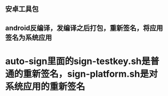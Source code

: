 安卓工具包
-----------

## android反编译，发编译之后打包，重新签名，将应用签名为系统应用
# auto-sign里面的sign-testkey.sh是普通的重新签名，sign-platform.sh是对系统应用的重新签名

